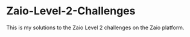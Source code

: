 # Zaio-Level-2-Challenges
This is my solutions to the Zaio Level 2 challenges on the Zaio platform.
